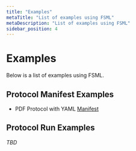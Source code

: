 ```yaml
---
title: "Examples"
metaTitle: "List of examples using FSML"
metaDescription: "List of examples using FSML"
sidebar_position: 4
---
```


# Examples
Below is a list of examples using FSML.

## Protocol Manifest Examples

* PDF Protocol with YAML [Manifest](/examples/pdf-yaml-example)

## Protocol Run Examples

_TBD_
